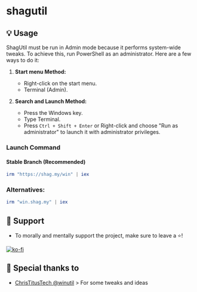 # shagutil

## 💡 Usage

ShagUtil must be run in Admin mode because it performs system-wide tweaks. To achieve this, run PowerShell as an administrator. Here are a few ways to do it:

1. **Start menu Method:**
   - Right-click on the start menu.
   - Terminal (Admin).

2. **Search and Launch Method:**
   - Press the Windows key.
   - Type Terminal.
   - Press `Ctrl + Shift + Enter` or Right-click and choose "Run as administrator" to launch it with administrator privileges.

### Launch Command

#### Stable Branch (Recommended)

```ps1
irm "https://shag.my/win" | iex
```

### Alternatives:
```ps1
irm "win.shag.my" | iex
```

## 💖 Support
- To morally and mentally support the project, make sure to leave a ⭐️!

[![ko-fi](https://ko-fi.com/img/githubbutton_sm.svg)](https://ko-fi.com/H2H0K8V3U)

## 🏅 Special thanks to
- [ChrisTitusTech @winutil](https://github.com/ChrisTitusTech/winutil) > For some tweaks and ideas
